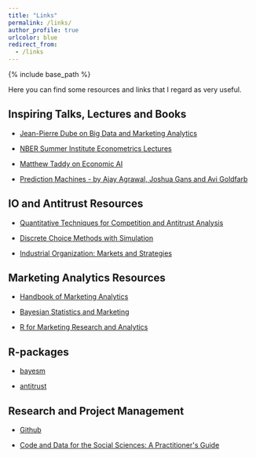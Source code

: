 ```yaml
---
title: "Links"
permalink: /links/
author_profile: true
urlcolor: blue
redirect_from:
  - /links
---
```


{% include base_path %}


Here you can find some resources and links that I regard as very useful.


## Inspiring Talks, Lectures and Books

* [Jean-Pierre Dube on Big Data and Marketing Analytics](https://www.youtube.com/watch?v=IQXkq0_rruU)

* [NBER Summer Institute Econometrics Lectures](http://www.nber.org/SI_econometrics_lectures.html)

* [Matthew Taddy on Economic AI](https://www.youtube.com/watch?v=JhTdyLyzxXM)


* [Prediction Machines - by Ajay Agrawal, Joshua Gans and Avi Goldfarb](https://www.predictionmachines.ai/)



## IO and Antitrust Resources

* [Quantitative Techniques for Competition and Antitrust Analysis](https://press.princeton.edu/titles/9078.html)

* [Discrete Choice Methods with Simulation](https://www.cambridge.org/core/books/discrete-choice-methods-with-simulation/49CABD00F3DDDA088A8FBFAAAD7E9546)

* [Industrial Organization: Markets and Strategies](http://www.cambridge.org/us/academic/subjects/economics/industrial-economics/industrial-organization-markets-and-strategies-2nd-edition)


## Marketing Analytics Resources

* [Handbook of Marketing Analytics](https://www.e-elgar.com/shop/handbook-of-marketing-analytics)

* [Bayesian Statistics and Marketing](https://onlinelibrary.wiley.com/doi/book/10.1002/0470863692)

* [R for Marketing Research and Analytics](http://r-marketing.r-forge.r-project.org/index.html)

## R-packages

* [bayesm](https://cran.r-project.org/web/packages/bayesm/vignettes/bayesm_Overview_Vignette.html)

* [antitrust](https://cran.r-project.org/web/packages/antitrust/vignettes/manual.pdf)


## Research and Project Management

* [Github](https://github.com/)

* [Code and Data for the Social Sciences: A Practitioner's Guide](http://web.stanford.edu/~gentzkow/research/CodeAndData.pdf)
